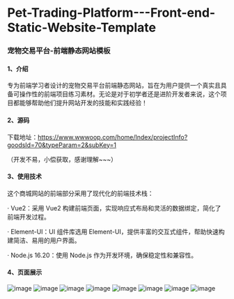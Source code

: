 # Pet-Trading-Platform---Front-end-Static-Website-Template
### 宠物交易平台-前端静态网站模板

#### 1、介绍

专为前端学习者设计的宠物交易平台前端静态网站，旨在为用户提供一个真实且具备可操作性的前端项目练习素材。无论是对于初学者还是进阶开发者来说，这个项目都能够帮助他们提升网站开发的技能和实践经验！

#### 2、源码

下载地址：https://www.wwwoop.com/home/Index/projectInfo?goodsId=70&typeParam=2&subKey=1

（开发不易，小偿获取，感谢理解~~~）

#### 3、使用技术

这个商城网站的前端部分采用了现代化的前端技术栈：

· Vue2：采用 Vue2 构建前端页面，实现响应式布局和灵活的数据绑定，简化了前端开发过程。

· Element-UI：UI 组件库选用 Element-UI，提供丰富的交互式组件，帮助快速构建简洁、易用的用户界面。

· Node.js 16.20：使用 Node.js 作为开发环境，确保稳定性和兼容性。

#### 4、页面展示
![image](https://github.com/user-attachments/assets/e804d837-d392-4073-963e-f6a0d8da0616)
![image](https://github.com/user-attachments/assets/adee9047-aacf-465a-970f-c023fbc18108)
![image](https://github.com/user-attachments/assets/d4b1a5b0-0561-419c-8d2f-dd7f7d81d53a)
![image](https://github.com/user-attachments/assets/ec922464-fa34-48a6-ac80-8ff2cf649890)
![image](https://github.com/user-attachments/assets/dce66f4d-5e68-4538-b8f5-9cdbbe17110f)
![image](https://github.com/user-attachments/assets/696fa307-f66a-462a-8235-ae5d847c344b)
![image](https://github.com/user-attachments/assets/612e8004-46a8-443b-af5c-1d39c2300843)
![image](https://github.com/user-attachments/assets/b38893c5-d98f-407d-a258-d800cbe82dff)
